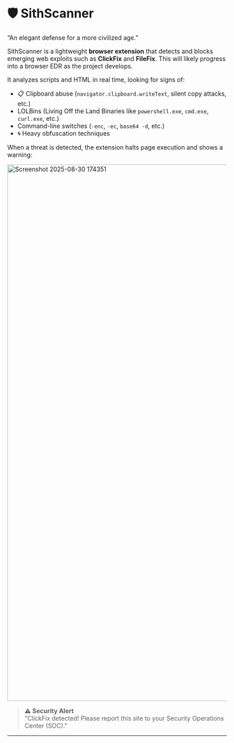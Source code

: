 # 🛡️ SithScanner

“An elegant defense for a more civilized age.”

SithScanner is a lightweight **browser extension** that detects and blocks emerging web exploits such as **ClickFix** and **FileFix**. This will likely progress into a browser EDR as the project develops.
  
It analyzes scripts and HTML in real time, looking for signs of:

- 📋 Clipboard abuse (`navigator.clipboard.writeText`, silent copy attacks, etc.)
- LOLBins (Living Off the Land Binaries like `powershell.exe`, `cmd.exe`, `curl.exe`, etc.)
- Command-line switches (`-enc`, `-ec`, `base64 -d`, etc.)
- 🌀 Heavy obfuscation techniques

When a threat is detected, the extension halts page execution and shows a warning:

<img width="2546" height="1228" alt="Screenshot 2025-08-30 174351" src="https://github.com/user-attachments/assets/fdb42b07-4ad7-4af9-831d-ec950d57a55e" />

> **⚠️ Security Alert**  
> "ClickFix detected! Please report this site to your Security Operations Center (SOC)."

---
